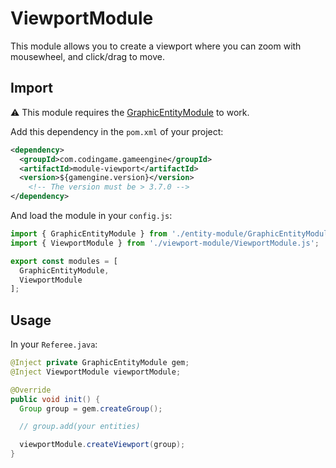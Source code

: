 # ViewportModule

This module allows you to create a viewport where you can zoom with mousewheel, and click/drag to move.

## Import

⚠ This module requires the [GraphicEntityModule](https://github.com/CodinGame/codingame-game-engine/tree/master/engine/modules/entities) to work.

Add this dependency in the `pom.xml` of your project:

```xml
<dependency>
  <groupId>com.codingame.gameengine</groupId>
  <artifactId>module-viewport</artifactId>
  <version>${gamengine.version}</version>
    <!-- The version must be > 3.7.0 -->
</dependency>
```

And load the module in your `config.js`:

```javascript
import { GraphicEntityModule } from './entity-module/GraphicEntityModule.js';
import { ViewportModule } from './viewport-module/ViewportModule.js';

export const modules = [
  GraphicEntityModule,
  ViewportModule
];
```

## Usage

In your `Referee.java`:

```java
@Inject private GraphicEntityModule gem;
@Inject ViewportModule viewportModule;

@Override
public void init() {
  Group group = gem.createGroup();

  // group.add(your entities)

  viewportModule.createViewport(group);
}
```
